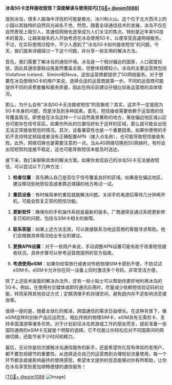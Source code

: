 **冰岛5G卡怎样接收短信？深度解读与使用技巧[[TG💪+ @esim1088](https://t.me/s/esim1088)]**

提到冰岛，很多人脑海中浮现的可能是极光、冰川和火山。这个位于北大西洋上的小国以其独特的自然风光闻名于世。然而，随着全球通信技术的发展，冰岛不仅在自然景观上吸引人，其通信网络也逐渐成为人们关注的焦点。特别是近年来5G技术的普及，让越来越多的人开始考虑在冰岛使用5G卡，以便享受高速网络服务。不过，在实际使用过程中，不少人遇到了“冰岛5G卡如何接收短信”的问题。今天，我们就来详细探讨一下这个问题，并分享一些实用的解决方法。

首先，我们需要了解冰岛的通信环境。冰岛是一个相对偏远的国家，人口密度较低，因此其通信基础设施虽然覆盖全面，但整体规模较小。冰岛的主要运营商包括Vodafone Iceland、Siminn和Nova，这些运营商都提供了5G网络服务。对于想要在冰岛使用5G卡的用户来说，选择合适的运营商是第一步。不同的运营商可能提供不同的资费套餐和服务质量，因此在购买前建议仔细比较各运营商的具体情况。

那么，为什么会有“冰岛5G卡无法接收短信”的现象呢？其实，这并不一定是因为5G卡本身的问题，而是涉及到多种因素。首先，短信接收需要依赖于运营商的信号覆盖情况。即使是在冰岛这样一个以自然美景著称的地方，某些偏远地区或山区也可能存在信号盲区。如果你所处的位置恰好处于这样的区域，那么就可能会出现无法正常接收短信的情况。其次，设备兼容性也是一个重要因素。如果你使用的手机不支持特定频段或者没有正确配置APN（接入点名称），也可能导致短信接收失败。此外，网络切换也是需要注意的一点。当从4G网络切换到5G网络时，有时会出现短暂的连接不稳定，这也可能导致短信未能及时送达。

接下来，我们来聊聊具体的解决方案。如果你发现自己的冰岛5G卡无法接收短信，可以尝试以下几种方法：

1. **检查位置**：首先确认自己是否位于信号覆盖良好的区域。如果是在偏远地区，建议移动到地势较高或者靠近城镇的地方再试一试。

2. **重启设备**：有时候简单的重启就能解决问题。关闭手机电源后等待几分钟再开机，可能会恢复正常的短信功能。

3. **更新软件**：确保你的手机操作系统是最新的版本。厂商通常会通过系统更新修复已知的问题，包括与SIM卡相关的故障。

4. **联系客服**：如果上述方法无效，可以直接联系当地运营商的客服寻求帮助。他们会根据具体情况给出专业的建议。

5. **更换APN设置**：对于一些用户来说，手动调整APN设置可能有助于改善短信接收状况。具体步骤可以参考运营商提供的官方指南。

6. **考虑使用eSIM**：如果你经常旅行或者对传统物理SIM卡感到不便，不妨试试eSIM卡。eSIM卡允许你在同一设备上同时激活多个号码，非常灵活方便。

除了上述技术层面的解决办法外，还有一些小贴士可以帮助你更好地利用冰岛的5G卡。例如，在使用社交媒体或即时通讯应用时，尽量减少依赖短信验证码的功能，转而采用其他验证方式；定期清理手机存储空间，避免因内存不足影响消息接收等。

值得一提的是，随着全球化的推进，跨国通信的需求日益增长。在这种背景下，像eSIM这样的创新产品应运而生。相比传统的物理SIM卡，eSIM具有无需剪卡、支持多国漫游等诸多优势。对于计划前往冰岛旅游或工作的朋友而言，提前准备一张国际通用的eSIM卡无疑是个明智的选择。它不仅能让你轻松应对不同国家间的网络切换，还能节省不少时间和精力。

最后，无论你是初次接触冰岛通信服务的新手，还是希望优化现有体验的老用户，都不要忽视细节的重要性。从选择适合自己的运营商到合理规划流量使用，每一个环节都会直接影响最终的使用感受。希望本文提供的信息能够对你有所帮助，让你在冰岛享受到更加顺畅便捷的通信服务！

[[TG💪+ @esim1088](https://t.me/s/esim1088) ![Image](https://i.postimg.cc/4NQfJmqS/Snipaste-2025-05-13-00-14-12.png)]